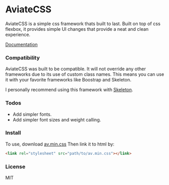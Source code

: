 # AviateCSS

AviateCSS is a simple css framework thats built to last. Built on top of css flexbox, it provides simple UI changes that provide a neat and clean experience.

[Documentation](iiaviator.github.io/css/docs)

### Compatibility
AviateCSS was built to be compatible. It will not override any other frameworks due to its use of custom class names. This means you can use it with your favorite frameworks like Boostrap and Skeleton. 

I personally recommend using this framework with [Skeleton](http://getskeleton.com/).

### Todos
- Add simpler fonts.
- Add simpler font sizes and weight calling.

### Install
To use, download [av.min.css](https://github.com/iiAviator/AviateCSS/blob/master/av.min.css) 
Then link it to html by:

```html
<link rel="stylesheet" src="path/to/av.min.css"></link>
```

### License 
MIT
